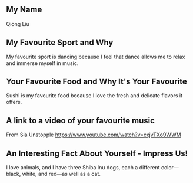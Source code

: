 ## My Name
Qiong Liu

## My Favourite Sport and Why
My favourite sport is dancing because I feel that dance allows me to relax and immerse myself in music.

## Your Favourite Food and Why It's Your Favourite
Sushi is my favourite food because I love the fresh and delicate flavors it offers.

## A link to a video of your favourite music
From Sia Unstopple
https://www.youtube.com/watch?v=cxjvTXo9WWM

## An Interesting Fact About Yourself - Impress Us!
I love animals, and I have three Shiba Inu dogs, each a different color—black, white, and red—as well as a cat.